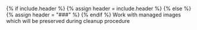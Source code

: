 {% if include.header %}
{% assign header = include.header %}
{% else %}
{% assign header = "###" %}
{% endif %}
Work with managed images which will be preserved during cleanup procedure


